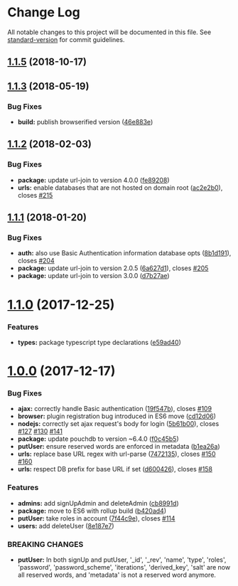 # Change Log

All notable changes to this project will be documented in this file. See [standard-version](https://github.com/conventional-changelog/standard-version) for commit guidelines.

<a name="1.1.5"></a>
## [1.1.5](https://github.com/pouchdb-community/pouchdb-authentication/compare/v1.1.3...v1.1.5) (2018-10-17)



<a name="1.1.3"></a>
## [1.1.3](https://github.com/pouchdb-community/pouchdb-authentication/compare/v1.1.2...v1.1.3) (2018-05-19)


### Bug Fixes

* **build:** publish browserified version ([46e883e](https://github.com/pouchdb-community/pouchdb-authentication/commit/46e883e))



<a name="1.1.2"></a>
## [1.1.2](https://github.com/pouchdb-community/pouchdb-authentication/compare/v1.1.1...v1.1.2) (2018-02-03)


### Bug Fixes

* **package:** update url-join to version 4.0.0 ([fe89208](https://github.com/pouchdb-community/pouchdb-authentication/commit/fe89208))
* **urls:** enable databases that are not hosted on domain root ([ac2e2b0](https://github.com/pouchdb-community/pouchdb-authentication/commit/ac2e2b0)), closes [#215](https://github.com/pouchdb-community/pouchdb-authentication/issues/215)



<a name="1.1.1"></a>
## [1.1.1](https://github.com/pouchdb-community/pouchdb-authentication/compare/v1.1.0...v1.1.1) (2018-01-20)


### Bug Fixes

* **auth:** also use Basic Authentication information database opts ([8b1d191](https://github.com/pouchdb-community/pouchdb-authentication/commit/8b1d191)), closes [#204](https://github.com/pouchdb-community/pouchdb-authentication/issues/204)
* **package:** update url-join to version 2.0.5 ([6a627d1](https://github.com/pouchdb-community/pouchdb-authentication/commit/6a627d1)), closes [#205](https://github.com/pouchdb-community/pouchdb-authentication/issues/205)
* **package:** update url-join to version 3.0.0 ([d7b27ae](https://github.com/pouchdb-community/pouchdb-authentication/commit/d7b27ae))



<a name="1.1.0"></a>
# [1.1.0](https://github.com/pouchdb-community/pouchdb-authentication/compare/v1.0.0...v1.1.0) (2017-12-25)


### Features

* **types:** package typescript type declarations ([e59ad40](https://github.com/pouchdb-community/pouchdb-authentication/commit/e59ad40))



<a name="1.0.0"></a>
# [1.0.0](https://github.com/pouchdb-community/pouchdb-authentication/compare/v0.5.5...v1.0.0) (2017-12-17)


### Bug Fixes

* **ajax:** correctly handle Basic authentication ([19f547b](https://github.com/pouchdb-community/pouchdb-authentication/commit/19f547b)), closes [#109](https://github.com/pouchdb-community/pouchdb-authentication/issues/109)
* **browser:** plugin registration bug introduced in ES6 move ([cd12d06](https://github.com/pouchdb-community/pouchdb-authentication/commit/cd12d06))
* **nodejs:** correctly set ajax request's body for login ([5b61b00](https://github.com/pouchdb-community/pouchdb-authentication/commit/5b61b00)), closes [#127](https://github.com/pouchdb-community/pouchdb-authentication/issues/127) [#130](https://github.com/pouchdb-community/pouchdb-authentication/issues/130) [#141](https://github.com/pouchdb-community/pouchdb-authentication/issues/141)
* **package:** update pouchdb to version ~6.4.0 ([f0c45b5](https://github.com/pouchdb-community/pouchdb-authentication/commit/f0c45b5))
* **putUser:** ensure reserved words are enforced in metadata ([b1ea26a](https://github.com/pouchdb-community/pouchdb-authentication/commit/b1ea26a))
* **urls:** replace base URL regex with url-parse ([7472135](https://github.com/pouchdb-community/pouchdb-authentication/commit/7472135)), closes [#150](https://github.com/pouchdb-community/pouchdb-authentication/issues/150) [#160](https://github.com/pouchdb-community/pouchdb-authentication/issues/160)
* **urls:** respect DB prefix for base URL if set ([d600426](https://github.com/pouchdb-community/pouchdb-authentication/commit/d600426)), closes [#158](https://github.com/pouchdb-community/pouchdb-authentication/issues/158)


### Features

* **admins:** add signUpAdmin and deleteAdmin ([cb8991d](https://github.com/pouchdb-community/pouchdb-authentication/commit/cb8991d))
* **package:** move to ES6 with rollup build ([b420ad4](https://github.com/pouchdb-community/pouchdb-authentication/commit/b420ad4))
* **putUser:** take roles in account ([7f44c9e](https://github.com/pouchdb-community/pouchdb-authentication/commit/7f44c9e)), closes [#114](https://github.com/pouchdb-community/pouchdb-authentication/issues/114)
* **users:** add deleteUser ([8e187e7](https://github.com/pouchdb-community/pouchdb-authentication/commit/8e187e7))


### BREAKING CHANGES

* **putUser:** In both signUp and putUser, '_id', '_rev', 'name',
'type', 'roles', 'password', 'password_scheme', 'iterations',
'derived_key', 'salt' are now all reserved words, and 'metadata' is
not a reserved word anymore.
